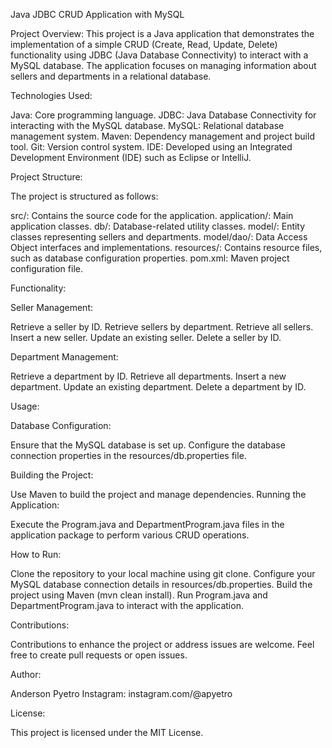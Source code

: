 Java JDBC CRUD Application with MySQL

Project Overview:
This project is a Java application that demonstrates the implementation of a simple CRUD (Create, Read, Update, Delete) functionality using JDBC (Java Database Connectivity) to interact with a MySQL database. The application focuses on managing information about sellers and departments in a relational database.

Technologies Used:

Java: Core programming language.
JDBC: Java Database Connectivity for interacting with the MySQL database.
MySQL: Relational database management system.
Maven: Dependency management and project build tool.
Git: Version control system.
IDE: Developed using an Integrated Development Environment (IDE) such as Eclipse or IntelliJ.

Project Structure:

The project is structured as follows:

src/: Contains the source code for the application.
application/: Main application classes.
db/: Database-related utility classes.
model/: Entity classes representing sellers and departments.
model/dao/: Data Access Object interfaces and implementations.
resources/: Contains resource files, such as database configuration properties.
pom.xml: Maven project configuration file.

Functionality:

Seller Management:

Retrieve a seller by ID.
Retrieve sellers by department.
Retrieve all sellers.
Insert a new seller.
Update an existing seller.
Delete a seller by ID.

Department Management:

Retrieve a department by ID.
Retrieve all departments.
Insert a new department.
Update an existing department.
Delete a department by ID.

Usage:

Database Configuration:

Ensure that the MySQL database is set up.
Configure the database connection properties in the resources/db.properties file.

Building the Project:

Use Maven to build the project and manage dependencies.
Running the Application:

Execute the Program.java and DepartmentProgram.java files in the application package to perform various CRUD operations.

How to Run:

Clone the repository to your local machine using git clone.
Configure your MySQL database connection details in resources/db.properties.
Build the project using Maven (mvn clean install).
Run Program.java and DepartmentProgram.java to interact with the application.

Contributions:

Contributions to enhance the project or address issues are welcome. Feel free to create pull requests or open issues.

Author:

Anderson Pyetro
Instagram: instagram.com/@apyetro

License:

This project is licensed under the MIT License.
